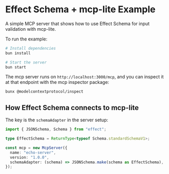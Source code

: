 # Effect Schema + mcp-lite Example

A simple MCP server that shows how to use Effect Schema for input validation with mcp-lite.

To run the example:

```bash
# Install dependencies
bun install

# Start the server
bun start
```

The mcp server runs on `http://localhost:3000/mcp`, and you can inspect it at that endpoint with the mcp inspector package:

```bash
bunx @modelcontextprotocol/inspect
```

## How Effect Schema connects to mcp-lite

The key is the `schemaAdapter` in the server setup:

```typescript
import { JSONSchema, Schema } from "effect";

type EffectSchema = ReturnType<typeof Schema.standardSchemaV1>;

const mcp = new McpServer({
  name: "echo-server",
  version: "1.0.0",
  schemaAdapter: (schema) => JSONSchema.make(schema as EffectSchema),
});
```
